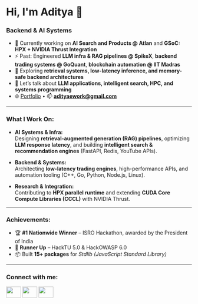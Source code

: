 <h1 align="left">Hi, I'm Aditya 👋</h1>
<h3 align="left">Backend & AI Systems  </h3>

- 🔭 Currently working on **AI Search and Products @ Atlan** and **GSoC: HPX + NVIDIA Thrust Integration**  
- ⚡ Past: Engineered **LLM infra & RAG pipelines @ SpikeX**, **backend trading systems @ GoQuant**, **blockchain automation @ IIT Madras**  
- 🌱 Exploring **retrieval systems, low-latency inference, and memory-safe backend architectures**  
- 💬 Let’s talk about **LLM applications, intelligent search, HPC, and systems programming**  
- 🌐 <a href="https://www.adityasapra.com/">Portfolio</a> • 📫 **adityaework@gmail.com**  

---

<h3 align="left">What I Work On:</h3>

- **AI Systems & Infra:**  
  Designing **retrieval-augmented generation (RAG) pipelines**, optimizing **LLM response latency**, and building **intelligent search & recommendation engines** (FastAPI, Redis, YouTube APIs).  

- **Backend & Systems:**  
  Architecting **low-latency trading engines**, high-performance APIs, and automation tooling (C++, Go, Python, Node.js, Linux).  

- **Research & Integration:**  
  Contributing to **HPX parallel runtime** and extending **CUDA Core Compute Libraries (CCCL)** with NVIDIA Thrust.  

---

<h3 align="left">Achievements:</h3>

- 🏆 **#1 Nationwide Winner** – ISRO Hackathon, awarded by the President of India  
- 🥈 **Runner Up** – HackTU 5.0 & HackOWASP 6.0  
- 📦 Built **15+ packages** for *Stdlib (JavaScript Standard Library)*  

---

<h3 align="left">Connect with me:</h3>
<p align="left">
<a href="https://www.linkedin.com/in/aditya-sapra-a70475252/" target="blank"><img align="center" src="https://raw.githubusercontent.com/rahuldkjain/github-profile-readme-generator/master/src/images/icons/Social/linked-in-alt.svg" height="30" width="40" /></a>
<a href="https://github.com/adityacodes30" target="blank"><img align="center" src="https://raw.githubusercontent.com/rahuldkjain/github-profile-readme-generator/master/src/images/icons/Social/github.svg" height="30" width="40" /></a>
<a href="https://leetcode.com/u/adityacodes30/" target="blank"><img align="center" src="https://raw.githubusercontent.com/rahuldkjain/github-profile-readme-generator/master/src/images/icons/Social/leet-code.svg" height="30" width="40" /></a>
</p>
